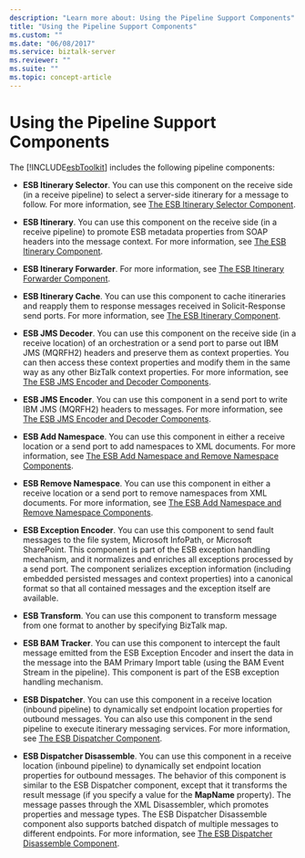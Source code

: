 ```yaml
---
description: "Learn more about: Using the Pipeline Support Components"
title: "Using the Pipeline Support Components"
ms.custom: ""
ms.date: "06/08/2017"
ms.service: biztalk-server
ms.reviewer: ""
ms.suite: ""
ms.topic: concept-article
---
```

# Using the Pipeline Support Components
The [!INCLUDE[esbToolkit](../includes/esbtoolkit-md.md)] includes the following pipeline components:  
  
-   **ESB Itinerary Selector**. You can use this component on the receive side (in a receive pipeline) to select a server-side itinerary for a message to follow. For more information, see [The ESB Itinerary Selector Component](../esb-toolkit/the-esb-itinerary-selector-component.md).  
  
-   **ESB Itinerary**. You can use this component on the receive side (in a receive pipeline) to promote ESB metadata properties from SOAP headers into the message context. For more information, see [The ESB Itinerary Component](../esb-toolkit/the-esb-itinerary-component.md).  
  
-   **ESB Itinerary Forwarder**. For more information, see [The ESB Itinerary Forwarder Component](../esb-toolkit/the-esb-itinerary-forwarder-component.md).  
  
-   **ESB Itinerary Cache**. You can use this component to cache itineraries and reapply them to response messages received in Solicit-Response send ports. For more information, see [The ESB Itinerary Component](../esb-toolkit/the-esb-itinerary-component.md).  
  
-   **ESB JMS Decoder**. You can use this component on the receive side (in a receive location) of an orchestration or a send port to parse out IBM JMS (MQRFH2) headers and preserve them as context properties. You can then access these context properties and modify them in the same way as any other BizTalk context properties. For more information, see [The ESB JMS Encoder and Decoder Components](../esb-toolkit/the-esb-jms-encoder-and-decoder-components.md).  
  
-   **ESB JMS Encoder**. You can use this component in a send port to write IBM JMS (MQRFH2) headers to messages. For more information, see [The ESB JMS Encoder and Decoder Components](../esb-toolkit/the-esb-jms-encoder-and-decoder-components.md).  
  
-   **ESB Add Namespace**. You can use this component in either a receive location or a send port to add namespaces to XML documents. For more information, see [The ESB Add Namespace and Remove Namespace Components](../esb-toolkit/the-esb-add-namespace-and-remove-namespace-components.md).  
  
-   **ESB Remove Namespace**. You can use this component in either a receive location or a send port to remove namespaces from XML documents. For more information, see [The ESB Add Namespace and Remove Namespace Components](../esb-toolkit/the-esb-add-namespace-and-remove-namespace-components.md).  
  
-   **ESB Exception Encoder**. You can use this component to send fault messages to the file system, Microsoft InfoPath, or Microsoft SharePoint. This component is part of the ESB exception handling mechanism, and it normalizes and enriches all exceptions processed by a send port. The component serializes exception information (including embedded persisted messages and context properties) into a canonical format so that all contained messages and the exception itself are available.  
  
-   **ESB Transform**. You can use this component to transform message from one format to another by specifying BizTalk map.  
  
-   **ESB BAM Tracker**. You can use this component to intercept the fault message emitted from the ESB Exception Encoder and insert the data in the message into the BAM Primary Import table (using the BAM Event Stream in the pipeline). This component is part of the ESB exception handling mechanism.  
  
-   **ESB Dispatcher**. You can use this component in a receive location (inbound pipeline) to dynamically set endpoint location properties for outbound messages. You can also use this component in the send pipeline to execute itinerary messaging services. For more information, see [The ESB Dispatcher Component](../esb-toolkit/the-esb-dispatcher-component.md).  
  
-   **ESB Dispatcher Disassemble**. You can use this component in a receive location (inbound pipeline) to dynamically set endpoint location properties for outbound messages. The behavior of this component is similar to the ESB Dispatcher component, except that it transforms the result message (if you specify a value for the **MapName** property). The message passes through the XML Disassembler, which promotes properties and message types. The ESB Dispatcher Disassemble component also supports batched dispatch of multiple messages to different endpoints. For more information, see [The ESB Dispatcher Disassemble Component](../esb-toolkit/the-esb-dispatcher-disassemble-component.md).
